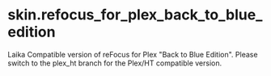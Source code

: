 skin.refocus_for_plex_back_to_blue_edition
==========================================

Laika Compatible version of reFocus for Plex "Back to Blue Edition".
Please switch to the plex_ht branch for the Plex/HT compatible version.
